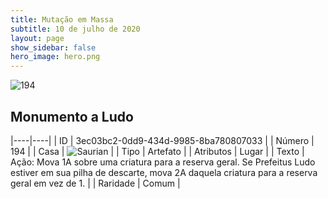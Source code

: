 ```yaml
---
title: Mutação em Massa
subtitle: 10 de julho de 2020
layout: page
show_sidebar: false
hero_image: hero.png
---
```


![194](https://cdn.keyforgegame.com/media/card_front/pt/479_194_GVVH5C3X2PJV_pt.png)

## Monumento a Ludo

|----|----|
| ID | 3ec03bc2-0dd9-434d-9985-8ba780807033 |
| Número | 194 |
| Casa | ![Saurian](https://archonarcana.com/images/thumb/9/9e/Saurian_P.png/22px-Saurian_P.png "Sauro") |
| Tipo | Artefato |
| Atributos | Lugar |
| Texto | Ação: Mova 1A sobre uma criatura para a reserva geral. Se Prefeitus Ludo estiver em sua pilha de descarte, mova 2A daquela criatura para a reserva geral em vez de 1. |
| Raridade | Comum |
